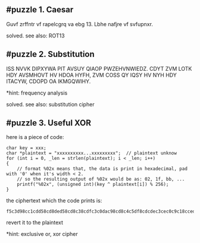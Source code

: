 #puzzle 1. Caesar
---

Guvf zrffntr vf rapelcgrq va ebg 13. Lbhe nafjre vf svfupnxr.

solved. 
see also: ROT13

#puzzle 2. Substitution
---

ISS NVVK DIPXYWA PIT AVSUY QIAOP PWZEHVNWIEDZ. CDYT ZVM LOTK HDY AVSMHOVT HV HDOA HYFH, ZVM COSS QY IQSY HV NYH HDY ITACYW, CDOPD OA IKMGQWIHY.

*hint: frequency analysis

solved.
see also: substitution cipher

#puzzle 3. Useful XOR
---

here is a piece of code:

	char key = xxx;
	char *plaintext = "xxxxxxxxxx...xxxxxxxxx";  // plaintext unknow
	for (int i = 0, _len = strlen(plaintext); i < _len; i++)
	{
		// format %02x means that, the data is print in hexadecimal, pad with '0' when it's width < 2.
		// so the resulting output of %02x would be as: 02, 1f, bb, ...
		printf("%02x", (unsigned int)(key ^ plaintext[i]) % 256);
	}

the ciphertext which the code prints is:

	f5c3d98cc1cdd58cd8ded58cd8c38cdfc3c0dac98cd8c4c5df8cdcdec3cec0c9c18cced58cd8c4c98ccadec9ddd9c9c2cfd58ccdc2cdc0d5dfc5df8cd5c3d98cc4cddac98cc0c9cddec2c9c8828ceed9d88ccd8cceded9d8c98ccac3decfc98ccdd8d8cdcfc78cced58cc9c2d9c1c9decdd8c5c2cb8ccdc0c08cdcc3dfdfc5cec0c98cc7c9d5df8cc5df8ccd8cdfc5c1dcc0c9de8cdbcdd58cc3d9d8828ce9c5d8c4c9de8cdbcdd58cd5c3d98ccfc4c3dfc9808ccfc3c2cbdecdd8d9c0cdd8c5c3c2df8d  

revert it to the plaintext

*hint: exclusive or, xor cipher